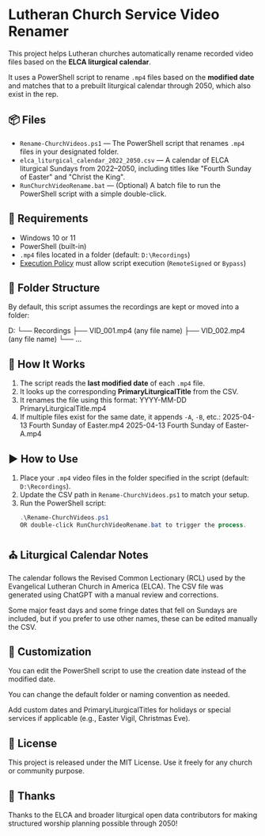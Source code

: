 # Lutheran Church Service Video Renamer

This project helps Lutheran churches automatically rename recorded video files based on the **ELCA liturgical calendar**. 

It uses a PowerShell script to rename `.mp4` files based on the **modified date** and matches that to a prebuilt liturgical calendar through 2050, which also exist in the rep.

## 📦 Files

- `Rename-ChurchVideos.ps1` — The PowerShell script that renames `.mp4` files in your designated folder.
- `elca_liturgical_calendar_2022_2050.csv` — A calendar of ELCA liturgical Sundays from 2022–2050, including titles like "Fourth Sunday of Easter" and "Christ the King".
- `RunChurchVideoRename.bat` — (Optional) A batch file to run the PowerShell script with a simple double-click.

## 🔧 Requirements

- Windows 10 or 11
- PowerShell (built-in)
- `.mp4` files located in a folder (default: `D:\Recordings`)
- [Execution Policy](https://learn.microsoft.com/en-us/powershell/module/microsoft.powershell.security/set-executionpolicy) must allow script execution (`RemoteSigned` or `Bypass`)

## 📁 Folder Structure

By default, this script assumes the recordings are kept or moved into a folder:

D:
└── Recordings
├── VID_001.mp4 (any file name)
├── VID_002.mp4 (any file name)
└── ...

## 🧠 How It Works

1. The script reads the **last modified date** of each `.mp4` file.
2. It looks up the corresponding **PrimaryLiturgicalTitle** from the CSV.
3. It renames the file using this format:
    YYYY-MM-DD PrimaryLiturgicalTitle.mp4
5. If multiple files exist for the same date, it appends `-A`, `-B`, etc.:
    2025-04-13 Fourth Sunday of Easter.mp4
    2025-04-13 Fourth Sunday of Easter-A.mp4

## ▶️ How to Use

1. Place your `.mp4` video files in the folder specified in the script (default: `D:\Recordings`).
2. Update the CSV path in `Rename-ChurchVideos.ps1` to match your setup.
3. Run the PowerShell script:
   ```powershell
   .\Rename-ChurchVideos.ps1
   OR double-click RunChurchVideoRename.bat to trigger the process.

## ⛪ Liturgical Calendar Notes
The calendar follows the Revised Common Lectionary (RCL) used by the Evangelical Lutheran Church in America (ELCA). The CSV file was generated using ChatGPT with a manual review and corrections.

Some major feast days and some fringe dates that fell on Sundays are included, but if you prefer to use other names, these can be edited manually the CSV.

## 📝 Customization
You can edit the PowerShell script to use the creation date instead of the modified date.

You can change the default folder or naming convention as needed.

Add custom dates and PrimaryLiturgicalTitles for holidays or special services if applicable (e.g., Easter Vigil, Christmas Eve).

## 📜 License
This project is released under the MIT License. Use it freely for any church or community purpose.

## 🙏 Thanks 
Thanks to the ELCA and broader liturgical open data contributors for making structured worship planning possible through 2050!




